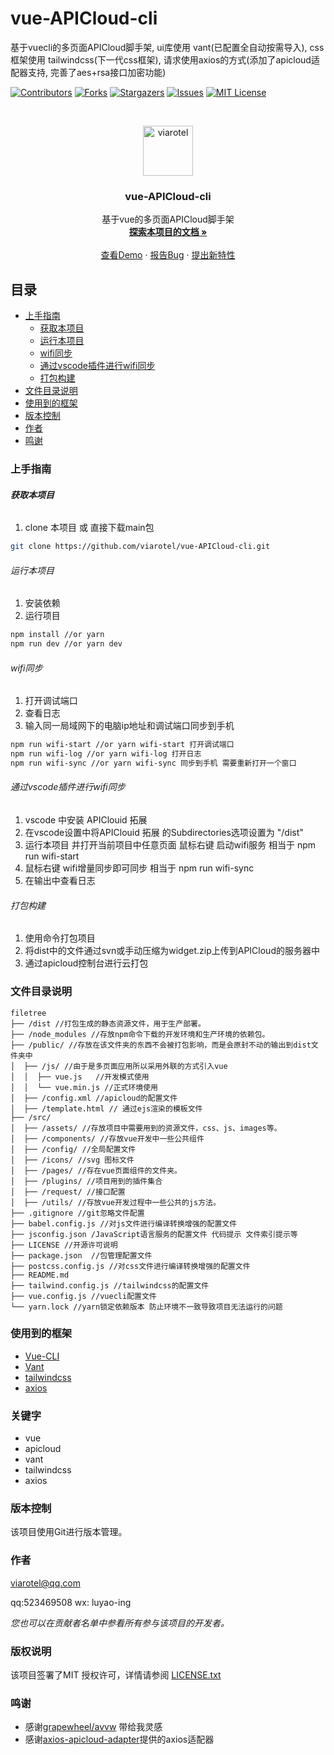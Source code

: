 

# vue-APICloud-cli

基于vuecli的多页面APICloud脚手架, ui库使用 vant(已配置全自动按需导入), css 框架使用 tailwindcss(下一代css框架), 请求使用axios的方式(添加了apicloud适配器支持, 完善了aes+rsa接口加密功能)

<!-- PROJECT SHIELDS -->

[![Contributors][contributors-shield]][contributors-url]
[![Forks][forks-shield]][forks-url]
[![Stargazers][stars-shield]][stars-url]
[![Issues][issues-shield]][issues-url]
[![MIT License][license-shield]][license-url]
<!-- [![LinkedIn][linkedin-shield]][linkedin-url] -->

<!-- PROJECT LOGO -->
<br />

<p align="center">
  <a href="https://github.com/Viarotel/vue-APICloud-cli">
    <img src="src/assets/img/logo.png" alt="viarotel" height="80">
  </a>
  <h3 align="center">vue-APICloud-cli</h3>
  <p align="center">
    基于vue的多页面APICloud脚手架
    <br />
    <a href="https://github.com/Viarotel/vue-APICloud-cli"><strong>探索本项目的文档 »</strong></a>
    <br />
    <br />
    <a href="https://github.com/Viarotel/vue-APICloud-cli">查看Demo</a>
    ·
    <a href="https://github.com/Viarotel/vue-APICloud-cli/issues">报告Bug</a>
    ·
    <a href="https://github.com/Viarotel/vue-APICloud-cli/issues">提出新特性</a>
  </p>

## 目录

- [上手指南](#上手指南)
  - [获取本项目](#获取本项目)
  - [运行本项目](#运行本项目)
  - [wifi同步](#wifi同步)
  - [通过vscode插件进行wifi同步](#通过vscode插件进行wifi同步)
  - [打包构建](#打包构建)
- [文件目录说明](#文件目录说明)
- [使用到的框架](#使用到的框架)
- [版本控制](#版本控制)
- [作者](#作者)
- [鸣谢](#鸣谢)

### 上手指南

###### **获取本项目**

1. clone 本项目 或 直接下载main包

```sh
git clone https://github.com/viarotel/vue-APICloud-cli.git
```

###### 运行本项目

1. 安装依赖
2. 运行项目

```sh
npm install //or yarn
npm run dev //or yarn dev
```

###### wifi同步

1. 打开调试端口
2. 查看日志
3. 输入同一局域网下的电脑ip地址和调试端口同步到手机

```sh
npm run wifi-start //or yarn wifi-start 打开调试端口
npm run wifi-log //or yarn wifi-log 打开日志
npm run wifi-sync //or yarn wifi-sync 同步到手机 需要重新打开一个窗口
```

###### 通过vscode插件进行wifi同步

1. vscode 中安装 APIClouid 拓展
2. 在vscode设置中将APIClouid 拓展 的Subdirectories选项设置为 "/dist"
3. 运行本项目 并打开当前项目中任意页面 鼠标右键 启动wifi服务 相当于 npm run wifi-start
4. 鼠标右键 wifi增量同步即可同步 相当于 npm run wifi-sync
5. 在输出中查看日志

###### 打包构建

1. 使用命令打包项目
2. 将dist中的文件通过svn或手动压缩为widget.zip上传到APICloud的服务器中
3. 通过apicloud控制台进行云打包

### 文件目录说明

```
filetree
├── /dist //打包生成的静态资源文件，用于生产部署。
├── /node_modules //存放npm命令下载的开发环境和生产环境的依赖包。
├── /public/ //存放在该文件夹的东西不会被打包影响，而是会原封不动的输出到dist文件夹中
│  ├── /js/ //由于是多页面应用所以采用外联的方式引入vue 
│  │  ├── vue.js   //开发模式使用
│  │  └── vue.min.js //正式环境使用
│  ├── /config.xml //apicloud的配置文件
│  ├── /template.html // 通过ejs渲染的模板文件
├── /src/
│  ├── /assets/ //存放项目中需要用到的资源文件，css、js、images等。
│  ├── /components/ //存放vue开发中一些公共组件
│  ├── /config/ //全局配置文件
│  ├── /icons/ //svg 图标文件
│  ├── /pages/ //存在vue页面组件的文件夹。
│  ├── /plugins/ //项目用到的插件集合
│  ├── /request/ //接口配置
│  ├── /utils/ //存放vue开发过程中一些公共的js方法。
├── .gitignore //git忽略文件配置
├── babel.config.js //对js文件进行编译转换增强的配置文件
├── jsconfig.json /JavaScript语言服务的配置文件 代码提示 文件索引提示等
├── LICENSE //开源许可说明
├── package.json  //包管理配置文件
├── postcss.config.js //对css文件进行编译转换增强的配置文件
├── README.md
├── tailwind.config.js //tailwindcss的配置文件
├── vue.config.js //vuecli配置文件
└── yarn.lock //yarn锁定依赖版本 防止环境不一致导致项目无法运行的问题

```

### 使用到的框架

- [Vue-CLI](https://cli.vuejs.org)
- [Vant](https://vant-contrib.gitee.io/vant)
- [tailwindcss](https://www.tailwindcss.cn/)
- [axios](http://www.axios-js.com/)

### 关键字

- vue
- apicloud
- vant
- tailwindcss
- axios

### 版本控制

该项目使用Git进行版本管理。

### 作者

viarotel@qq.com

qq:523469508 wx: luyao-ing

 *您也可以在贡献者名单中参看所有参与该项目的开发者。*

### 版权说明

该项目签署了MIT 授权许可，详情请参阅 [LICENSE.txt](https://github.com/viarotel/vue-APICloud-cli/blob/master/LICENSE.txt)

### 鸣谢


- 感谢[grapewheel/avvw](https://github.com/grapewheel/avvw) 带给我灵感
- 感谢[axios-apicloud-adapter](https://github.com/F-loat/axios-apicloud-adapter)提供的axios适配器

<!-- links -->

[your-project-path]:viarotel/vue-APICloud-cli
[contributors-shield]: https://img.shields.io/github/contributors/viarotel/vue-APICloud-cli.svg?style=flat-square
[contributors-url]: https://github.com/viarotel/vue-APICloud-cli/graphs/contributors
[forks-shield]: https://img.shields.io/github/forks/viarotel/vue-APICloud-cli.svg?style=flat-square
[forks-url]: https://github.com/viarotel/vue-APICloud-cli/network/members
[stars-shield]: https://img.shields.io/github/stars/viarotel/vue-APICloud-cli.svg?style=flat-square
[stars-url]: https://github.com/viarotel/vue-APICloud-cli/stargazers
[issues-shield]: https://img.shields.io/github/issues/viarotel/vue-APICloud-cli.svg?style=flat-square
[issues-url]: https://img.shields.io/github/issues/viarotel/vue-APICloud-cli.svg
[license-shield]: https://img.shields.io/github/license/viarotel/vue-APICloud-cli.svg?style=flat-square
[license-url]: https://github.com/viarotel/vue-APICloud-cli/blob/master/LICENSE
[linkedin-shield]: https://img.shields.io/badge/-LinkedIn-black.svg?style=flat-square&logo=linkedin&colorB=555
[linkedin-url]: https://linkedin.com/in/viarotel